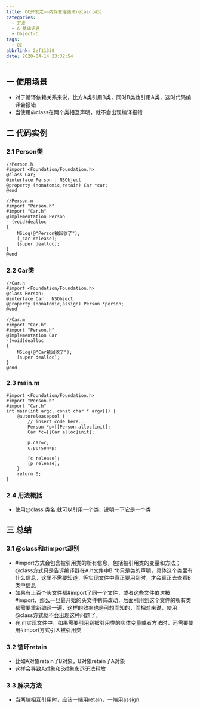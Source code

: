```yaml
---
title: OC开发之——内存管理循环retain(43)
categories:
  - 开发
  - A-基础语言
  - Object-C
tags:
  - OC
abbrlink: 2ef11330
date: 2020-04-14 23:32:54
---
```

## 一 使用场景

* 对于循环依赖关系来说，比方A类引用B类，同时B类也引用A类，这时代码编译会报错
* 当使用@class在两个类相互声明，就不会出现编译报错

<!--more-->

## 二 代码实例

### 2.1 Person类

```
//Person.h
#import <Foundation/Foundation.h>
@class Car;
@interface Person : NSObject
@property (nonatomic,retain) Car *car;
@end

//Person.m
#import "Person.h"
#import "Car.h"
@implementation Person
- (void)dealloc
{
    NSLog(@"Person被回收了");
    [_car release];
    [super dealloc];
}
@end
```

### 2.2 Car类

```
//Car.h
#import <Foundation/Foundation.h>
@class Person;
@interface Car : NSObject
@property (nonatomic,assign) Person *person;
@end

//Car.m
#import "Car.h"
#import "Person.h"
@implementation Car
-(void)dealloc
{
    NSLog(@"Car被回收了");
    [super dealloc];
}
@end
```

### 2.3 main.m

```
#import <Foundation/Foundation.h>
#import "Person.h"
#import "Car.h"
int main(int argc, const char * argv[]) {
    @autoreleasepool {
        // insert code here...
        Person *p=[[Person alloc]init];
        Car *c=[[Car alloc]init];
        
        p.car=c;
        c.person=p;
        
        [c release];
        [p release]; 
    }
    return 0;
}
```
### 2.4 用法概括

* 使用@class 类名;就可以引用一个类，说明一下它是一个类

## 三 总结
### 3.1 @class和#import却别

* \#import方式会包含被引用类的所有信息，包括被引用类的变量和方法；@class方式只是告诉编译器在A.h文件中B *b只是类的声明，具体这个类里有什么信息，这里不需要知道，等实现文件中真正要用到时，才会真正去查看B类中信息
* 如果有上百个头文件都\#import了同一个文件，或者这些文件依次被\#import，那么一旦最开始的头文件稍有改动，后面引用到这个文件的所有类都需要重新编译一遍，这样的效率也是可想而知的，而相对来说，使用@class方式就不会出现这种问题了。
* 在.m实现文件中，如果需要引用到被引用类的实体变量或者方法时，还需要使用\#import方式引入被引用类

### 3.2 循环retain

* 比如A对象retain了B对象，B对象retain了A对象
* 这样会导致A对象和B对象永远无法释放

### 3.3 解决方法

* 当两端相互引用时，应该一端用retain，一端用assign